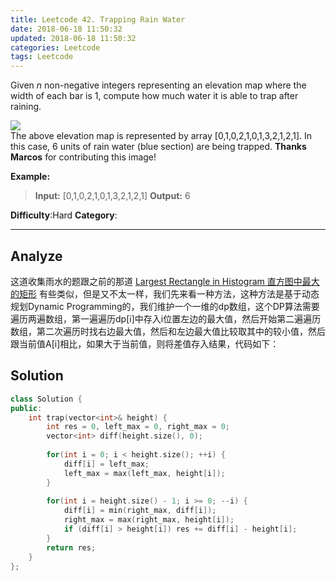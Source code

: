 ```yaml
---
title: Leetcode 42. Trapping Rain Water
date: 2018-06-18 11:50:32
updated: 2018-06-18 11:50:32
categories: Leetcode
tags: Leetcode
---
```


﻿Given  _n_  non-negative integers representing an elevation map where the width of each bar is 1, compute how much water it is able to trap after raining.

![](http://www.leetcode.com/static/images/problemset/rainwatertrap.png)  
The above elevation map is represented by array [0,1,0,2,1,0,1,3,2,1,2,1]. In this case, 6 units of rain water (blue section) are being trapped.  **Thanks Marcos**  for contributing this image!
<!--more-->
**Example:**

>**Input:** [0,1,0,2,1,0,1,3,2,1,2,1]
**Output:** 6

**Difficulty**:Hard
**Category**:  
<!--more-->
*****

## Analyze
这道收集雨水的题跟之前的那道 [Largest Rectangle in Histogram 直方图中最大的矩形](http://www.cnblogs.com/grandyang/p/4322653.html) 有些类似，但是又不太一样，我们先来看一种方法，这种方法是基于动态规划Dynamic Programming的，我们维护一个一维的dp数组，这个DP算法需要遍历两遍数组，第一遍遍历dp[i]中存入i位置左边的最大值，然后开始第二遍遍历数组，第二次遍历时找右边最大值，然后和左边最大值比较取其中的较小值，然后跟当前值A[i]相比，如果大于当前值，则将差值存入结果，代码如下：

## Solution

```cpp
class Solution {
public:
    int trap(vector<int>& height) {
        int res = 0, left_max = 0, right_max = 0;
        vector<int> diff(height.size(), 0);
        
        for(int i = 0; i < height.size(); ++i) {
            diff[i] = left_max;
            left_max = max(left_max, height[i]);
        }
        
        for(int i = height.size() - 1; i >= 0; --i) {
            diff[i] = min(right_max, diff[i]);
            right_max = max(right_max, height[i]);
            if (diff[i] > height[i]) res += diff[i] - height[i];
        }
        return res;
    }
};
```
